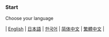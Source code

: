 <h3>Start</h3>

Choose your language

| [English](contribution_v2/common/start_en) | [日本語](contribution_v2/common/start_ja) | [한국어](contribution_v2/common/start_ko) | [简体中文](contribution_v2/common/start_zh-hans) | [繁體中文](contribution_v2/common/start_zh-hant) |
